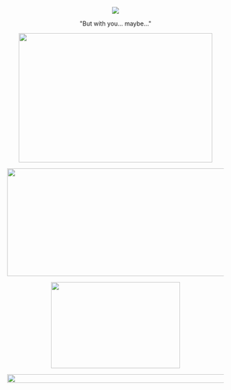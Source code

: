 <p align="center">
  <img src="https://64.media.tumblr.com/515c8d4a6b28801673333e1e7b066505/3bbad5c28faf2d05-56/s1280x1920/b277e10990aab90427aaa7dac337becf71fe2e1e.pnj" 
    </p>

  <p align="center">
  "But with you... maybe..."
  </p>
  
 <p align="center">
<img src="https://64.media.tumblr.com/7dbb80e2260fdb83014cf30508dfc720/91b50a3b608f2da0-82/s640x960/e41339b68f5f0c5dce6ab2cb45af58be7be96de4.gifv" width="450" height="300">
 </p>

  <p align="center">
<img src="https://64.media.tumblr.com/66c9a7ade3d1a3b3e97c8a3401dbe68b/741b4bdb5ff96261-9d/s2048x3072/ac714c44f04f9959df34fa5cd6091dd60a6a2339.gifv" width="670" height="250">
 </p>

<p align="center">
<img src="https://64.media.tumblr.com/ba646136a44684d3b4791affc2b4a15b/91b50a3b608f2da0-25/s640x960/f5f1a92d4f2591578484b09bf09c1caccb3aefa4.gifv" width="300" height="200">
</p>

<p align="center">
<img src="https://64.media.tumblr.com/c0d50c3461b1ad80f456b55aa9e2818f/0d9d6392a423e969-4b/s500x750/5e8009b803cd5ad8f13c401afb20de5b32a8f61c.gifv" width="700" height="20">
</p>



